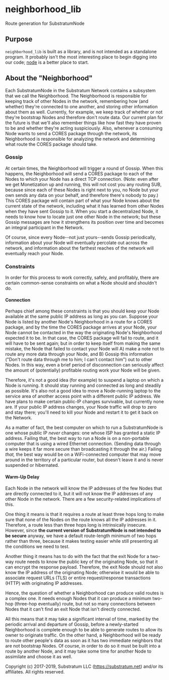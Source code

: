 # neighborhood_lib
Route generation for SubstratumNode

## Purpose
`neighborhood_lib` is built as a library, and is not intended as a standalone program.
It probably isn't the most interesting place to begin digging into our code;
[node](https://github.com/SubstratumNetwork/SubstratumNode/tree/master/node)
is a better place to start.

## About the "Neighborhood"

Each SubstratumNode in the Substratum Network contains a subsystem that we call the Neighborhood. The Neighborhood is
responsible for keeping track of other Nodes in the network, remembering how (and whether) they're connected to one
another, and storing other information about them as well. Currently, for example, we keep track of whether or not
they're bootstrap Nodes and therefore don't route data. Our current plan for the future is that we'll also remember 
things like how fast they have proven to be and whether they're acting suspiciously. Also, whenever a consuming Node
wants to send a CORES package through the network, its Neighborhood is responsible for analyzing the network and
determining what route the CORES package should take.

### Gossip

At certain times, the Neighborhood will trigger a round of Gossip. When this happens, the Neighborhood will send a
CORES package to each of the Nodes to which your Node has a direct TCP connection. (Note: even after we get Monetization
up and running, this will not cost you any routing SUB, because since each of these Nodes is right next to you, no Node
but your own sends any data on your behalf, and therefore there's nobody to pay.) This CORES package will contain part
of what your Node knows about the current state of the network, including what it has learned from other Nodes when
they have sent Gossip to it. When you start a decentralized Node, it needs to know how to locate just one other Node
in the network; but these Gossip messages are how it strengthens its position over time and becomes an integral
participant in the Network.

Of course, since every Node--not just yours--sends Gossip periodically, information about your Node will eventually
percolate out across the network, and information about the farthest reaches of the network will eventually reach your
Node.

### Constraints

In order for this process to work correctly, safely, and profitably, there are certain common-sense constraints on what
a Node should and shouldn't do.

#### Connection

Perhaps chief among these constraints is that you should keep your Node available at the same public IP address as long
as you can. Suppose your Node is listed by another Node's Neighborhood in a route for a CORES package, and by the time the
CORES package arrives at your Node, your Node cannot be contacted in the way the originating Node's Neighborhood expected
it to be. In that case, the CORES package will fail to route, and it will have to be sent again; but
in order to keep itself from making the same mistake, the Node that failed to contact your Node will A) make a note not
to route any more data through your Node, and B) Gossip this information ("Don't route data through me to him; I can't
contact him") out to other Nodes. In this way, even a brief period of disconnection can seriously affect the amount of
(potentially) profitable routing work your Node will be given.

Therefore, it's not a good idea (for example) to suspend a laptop on which a Node is running. It should stay running and
connected as long and steadily as possible. It's also not a good idea to move a Node-running laptop to the service area
of another access point with a different public IP address. We have plans to make certain public-IP changes
survivable, but currently none are. If your public IP address changes, your Node traffic will drop to zero and stay
there; you'll need to kill your Node and restart it to get it back on the Network.

As a matter of fact, the best computer on which to run a SubstratumNode is one whose public IP _never_ changes: one
whose ISP has granted a static IP address. Failing that, the best way to run a Node is on a non-portable computer that
is using a wired Ethernet connection. (Sending data through a wire keeps it far more secure than broadcasting it through
the air.) Failing _that,_ the best way would be on a WiFi-connected computer that may move around in the territory of a
particular router, but doesn't leave it and is never suspended or hibernated.

#### Warm-Up Delay

Each Node in the network will know the IP addresses of the few Nodes that are directly connected to it, but it will not
know the IP addresses of any other Node in the network. There are a few security-related implications of this.

One thing it means is that it requires a route at least three hops long to make sure that none of the Nodes on the route
knows all the IP addresses in it. Therefore, a route less than three hops long is intrinsically insecure. However, since
__the current version of SubstratumNode is not intended to be secure__ anyway, we have a default route-length minimum of
two hops rather than three, because it makes testing easier while still presenting all the conditions we need to test.

Another thing it means has to do with the fact that the exit Node for a two-way route needs to know the public key of
the originating Node, so that it can encrypt the response payload. Therefore, the exit Node should not also know the
IP address of the originating Node; otherwise it would be able to associate request URLs (TLS) or entire request/response
transactions (HTTP) with originating IP addresses.

Hence, the question of whether a Neighborhood can produce valid routes is a complex one. It needs enough Nodes that it
can produce a minimum two-hop (three-hop eventually) route, but not so many connections between Nodes that it can't find
an exit Node that isn't directly connected.

All this means that it may take a significant interval of time, marked by the periodic arrival and departure of Gossip,
before a newly-started Neighborhood is complete enough to be able to generate routes to allow its owner to originate
traffic. On the other hand, a Neighborhood will be ready to route other people's data as soon as it has two immediate neighbors
that are not bootstrap Nodes. Of course, in order to do so it must be built into a route by another Node, and it may take
some time for another Node to assimilate and choose it as well.


Copyright (c) 2017-2019, Substratum LLC (https://substratum.net) and/or its affiliates. All rights reserved.
